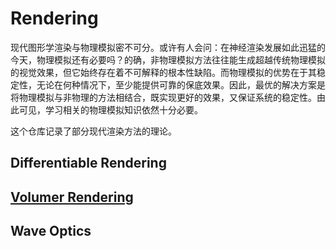 # Rendering

现代图形学渲染与物理模拟密不可分。或许有人会问：在神经渲染发展如此迅猛的今天，物理模拟还有必要吗？的确，非物理模拟方法往往能生成超越传统物理模拟的视觉效果，但它始终存在着不可解释的根本性缺陷。而物理模拟的优势在于其稳定性，无论在何种情况下，至少能提供可靠的保底效果。因此，最优的解决方案是将物理模拟与非物理的方法相结合，既实现更好的效果，又保证系统的稳定性。由此可见，学习相关的物理模拟知识依然十分必要。

这个仓库记录了部分现代渲染方法的理论。

## Differentiable Rendering

## [Volumer Rendering](./Volume%20Rendering/Monte%20Carlo%20Volume%20Rendering.md)

## Wave Optics
